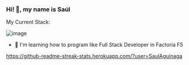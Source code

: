 ### Hi! 👋, my name is Saúl

My Current Stack:

![image](https://user-images.githubusercontent.com/116891045/228465190-064969ac-a86e-4b86-8c7e-cda3fac0eca1.png)


- 🌱 I'm learning how to program like Full Stack Developer in Factoria F5 

https://github-readme-streak-stats.herokuapp.com/?user=SaulAguinaga




